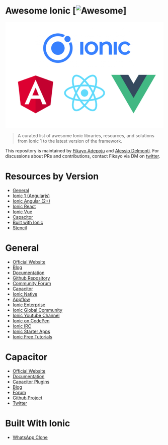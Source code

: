 # Awesome Ionic [![Awesome](https://cdn.rawgit.com/sindresorhus/awesome/d7305f38d29fed78fa85652e3a63e154dd8e8829/media/badge.svg)]

<p align="center"><img src="awesome-ionic.png" /></p>

> A curated list of awesome Ionic libraries, resources, and solutions from Ionic 1 to the latest version of the framework.

This repository is maintained by [Fikayo Adepoju](https://github.com/coderonfleek) and [Alessio Delmonti](https://github.com/Alexintosh). For discussions about PRs and contributions, contact Fikayo via DM on [twitter](https://twitter.com/coderonfleek).

# Resources by Version

- [General](#general)
- [Ionic 1 (Angularjs)](IONIC1.md)
- [Ionic Angular (2+)](ionic-angular.md)
- [Ionic React](ionic-react.md)
- [Ionic Vue]()
- [Capacitor](#capacitor)
- [Built with Ionic](#built-with-ionic)
- [Stencil](https://github.com/Alexintosh/awesome-stencil)

# General

- [Official Website](https://ionicframework.com/)
- [Blog](https://blog.ionicframework.com/)
- [Documentation](https://ionicframework.com/docs/)
- [Github Repository](https://github.com/ionic-team/ionic-framework)
- [Community Forum](http://forum.ionicframework.com/)
- [Capacitor](https://capacitorjs.com/)
- [Ionic Native](https://github.com/driftyco/ionic-native/)
- [Appflow](https://ionicframework.com/appflow)
- [Ionic Enterprise](https://ionicframework.com/enterprise)
- [Ionic Global Community](https://ionicframework.com/community)
- [Ionic Youtube Channel](https://www.youtube.com/channel/UChYheBnVeCfhCmqZfCUdJQw)
- [Ionic on CodePen](http://codepen.io/ionic/)
- [Ionic IRC](http://webchat.freenode.net/?randomnick=1&channels=%23ionic&uio=d4)
- [Ionic Starter Apps](https://ionicthemes.com)
- [Ionic Free Tutorials](https://ionicthemes.com/tutorials)

# Capacitor

- [Official Website](https://capacitorjs.com/)
- [Documentation](https://capacitorjs.com/docs)
- [Capacitor Plugins](https://capacitorjs.com/docs/plugins)
- [Blog](https://capacitorjs.com/blog)
- [Forum](https://forum.ionicframework.com/c/capacitor)
- [Github Project](https://github.com/ionic-team/capacitor)
- [Twitter](https://twitter.com/capacitorjs)

# Built With Ionic

- [WhatsApp Clone](https://github.com/coderonfleek/whatsapp-clone)
